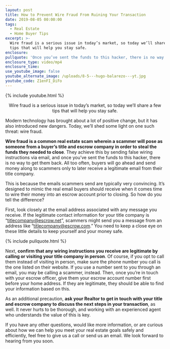 ```yaml
---
layout: post
title: How to Prevent Wire Fraud From Ruining Your Transaction
date: 2019-08-05 00:00:00
tags:
  - Real Estate
  - Home Buyer Tips
excerpt: >-
  Wire fraud is a serious issue in today’s market, so today we’ll share a few
  tips that will help you stay safe.
enclosure:
pullquote: 'Once you’ve sent the funds to this hacker, there is no way to get them back.'
enclosure_type: video/mp4
enclosure_time:
use_youtube_image: false
youtube_alternate_image: /uploads/8-5---hugo-balarezo---yt.jpg
youtube_code: Z1enFI_DiFo
---
```


{% include youtube.html %}

<center>Wire fraud is a serious issue in today’s market, so today we’ll share a few tips that will help you stay safe.</center>

Modern technology has brought about a lot of positive change, but it has also introduced new dangers. Today, we’ll shed some light on one such threat: wire fraud.

**Wire fraud is a common real estate scam wherein a scammer will pose as someone from a buyer’s title and escrow company in order to steal the funds they needed to close**. They achieve this by sending false wiring instructions via email, and once you’ve sent the funds to this hacker, there is no way to get them back. All too often, buyers will go ahead and send money along to scammers only to later receive a legitimate email from their title company.

This is because the emails scammers send are typically very convincing. It’s designed to mimic the real email buyers should receive when it comes time to wire their money into an escrow account prior to closing. So how do you tell the difference?

First, look closely at the email address associated with any message you receive. If the legitimate contact information for your title company is “titlecompany@escrow.net”, scammers might send you a message from an address like “titlecompany@escrow.com.” You need to keep a close eye on these little details to keep yourself and your money safe.

{% include pullquote.html %}

Next, **confirm that any wiring instructions you receive are legitimate by calling or visiting your title company in person**. Of course, if you opt to call them instead of visiting in person, make sure the phone number you call is the one listed on their website. If you use a number sent to you through an email, you may be calling a scammer, instead. Then, once you’re in touch with your escrow officer, give them your escrow account number first before your home address. If they are legitimate, they should be able to find your information based on this.

As an additional precaution, **ask your Realtor to get in touch with your title and escrow company to discuss the next steps in your transaction**, as well. It never hurts to be thorough, and working with an experienced agent who understands the value of this is key.

If you have any other questions, would like more information, or are curious about how we can help you meet your real estate goals safely and efficiently, feel free to give us a call or send us an email. We look forward to hearing from you soon.